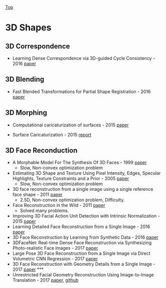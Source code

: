 [Top](index.md)

# 3D Shapes

## 3D Correspondence

* Learning Dense Correspondence via 3D-guided Cycle Consistency - 2016 [paper](https://arxiv.org/pdf/1604.05383.pdf)


## 3D Blending

* Fast Blended Transformations for Partial Shape Registration - 2016 [paper](https://arxiv.org/pdf/1609.07738v1.pdf)

## 3D Morphing

* Computational caricaturization of surfaces - 2015 [paper](http://www.cs.technion.ac.il/~ron/PAPERS/Journal/SelaAflaloKimmel_CVIU2015.pdf)

* Surface Caricaturization - 2015 [report](https://uploads.strikinglycdn.com/files/5825681f-4737-40af-81db-c6c8367cc1a2/thesis.compressed.pdf)


## 3D Face Reconduction

* A Morphable Model For The Synthesis Of 3D Faces - 1999 [paper](http://gravis.dmi.unibas.ch/publications/Sigg99/morphmod2.pdf)     
  * Slow, Non-convex optimization problem
* Estimating 3D Shape and Texture Using Pixel Intensity, Edges, Specular Highlights, Texture Constraints and a Prior - 2005 [paper](http://gravis.dmi.unibas.ch/publications/CVPR05_Romdhani.pdf)
  * Slow, Non-convex optimization problem
* 3D face reconstruction from a single image using a single reference face shape - 2011 [paper](https://www.ncbi.nlm.nih.gov/pubmed/21193812)
  * 2.5D, Non-convex optimization problem, Difficulty.
* Face Reconstruction in the Wild - 2011 [paper](https://grail.cs.washington.edu/3dfaces/paper.pdf)
  * Solved many problems.
* Improving 3D Facial Action Unit Detection with Intrinsic Normalization - 2015 [paper](http://www.cs.technion.ac.il/~ron/PAPERS/Conference/YudinSelaWetzlerKimmel-BMVC2015.pdf)
* Learning Detailed Face Reconstruction from a Single Image - 2016 [paper](https://homes.cs.washington.edu/~royorel/files/learning-detailed-face_cvpr.pdf)
* 3D Face Reconstruction by Learning from Synthetic Data - 2016 [paper](https://arxiv.org/pdf/1609.04387.pdf)
* 3DFaceNet: Real-time Dense Face Reconstruction via Synthesizing Photo-realistic Face Images - 2017 [paper](https://www.arxiv-vanity.com/papers/1708.00980/)
* Large Pose 3D Face Reconstruction from a Single Image via Direct Volumetric CNN Regression - 2017 [paper](https://arxiv.org/pdf/1703.07834.pdf)
* 3D Face Reconstruction with Geometry Details from a Single Image - 2017 [paper](https://arxiv.org/pdf/1702.05619.pdf) ***
* Unrestricted Facial Geometry Reconstruction Using Image-to-Image Translation - 2017 [paper](https://arxiv.org/pdf/1703.10131.pdf), [github](https://github.com/matansel/pix2vertex)